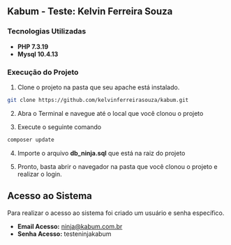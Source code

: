 ## Kabum - Teste: Kelvin Ferreira Souza

### Tecnologias Utilizadas

* **PHP 7.3.19**
* **Mysql 10.4.13**

### Execução do Projeto

1. Clone o projeto na pasta que seu apache está instalado.

```sh
git clone https://github.com/kelvinferreirasouza/kabum.git
```

2. Abra o Terminal e navegue até o local que você clonou o projeto

3. Execute o seguinte comando

```sh
composer update
```

4. Importe o arquivo **db_ninja.sql** que está na raiz do projeto

5. Pronto, basta abrir o navegador na pasta que você clonou o projeto e realizar o login.


## Acesso ao Sistema

Para realizar o acesso ao sistema foi criado um usuário e senha específico.

* **Email Acesso:** ninja@kabum.com.br
* **Senha Acesso:** testeninjakabum
